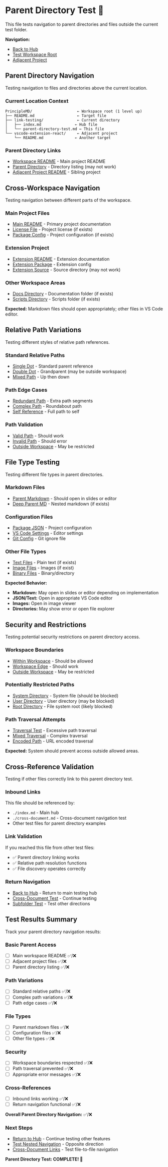 # Parent Directory Test 📂

This file tests navigation to parent directories and files outside the current test folder.

**Navigation:**
- [Back to Hub](./index.md)
- [Test Workspace Root](../README.md)
- [Adjacent Project](../vscode-extension-react/)



## Parent Directory Navigation

Testing navigation to files and directories above the current location.

### Current Location Context
```
PrincipleMD/                    ← Workspace root (1 level up)
├── README.md                   ← Target file
├── link-testing/               ← Current directory
│   ├── index.md               ← Hub file
│   └── parent-directory-test.md ← This file
└── vscode-extension-react/     ← Adjacent project
    └── README.md              ← Another target
```

### Parent Directory Links
- [Workspace README](../README.md) - Main project README
- [Parent Directory](../) - Directory listing (may not work)
- [Adjacent Project README](../vscode-extension-react/README.md) - Sibling project



## Cross-Workspace Navigation

Testing navigation between different parts of the workspace.

### Main Project Files
- [Main README](../README.md) - Primary project documentation
- [License File](../LICENSE) - Project license (if exists)
- [Package Config](../package.json) - Project configuration (if exists)

### Extension Project
- [Extension README](../vscode-extension-react/README.md) - Extension documentation
- [Extension Package](../vscode-extension-react/package.json) - Extension config
- [Extension Source](../vscode-extension-react/src/) - Source directory (may not work)

### Other Workspace Areas
- [Docs Directory](../docs/) - Documentation folder (if exists)
- [Scripts Directory](../scripts/) - Scripts folder (if exists)

**Expected:** Markdown files should open appropriately; other files in VS Code editor.



## Relative Path Variations

Testing different styles of relative path references.

### Standard Relative Paths
- [Single Dot](../README.md) - Standard parent reference
- [Double Dot](../../) - Grandparent (may be outside workspace)
- [Mixed Path](../link-testing/index.md) - Up then down

### Path Edge Cases
- [Redundant Path](../././README.md) - Extra path segments
- [Complex Path](../link-testing/../README.md) - Roundabout path
- [Self Reference](../link-testing/parent-directory-test.md) - Full path to self

### Path Validation
- [Valid Path](../README.md) - Should work
- [Invalid Path](../nonexistent-file.md) - Should error
- [Outside Workspace](../../outside-file.md) - May be restricted



## File Type Testing

Testing different file types in parent directories.

### Markdown Files
- [Parent Markdown](../README.md) - Should open in slides or editor
- [Deep Parent MD](../docs/some-file.md) - Nested markdown (if exists)

### Configuration Files
- [Package JSON](../package.json) - Project configuration
- [VS Code Settings](../.vscode/settings.json) - Editor settings
- [Git Config](../.gitignore) - Git ignore file

### Other File Types
- [Text Files](../CHANGELOG.txt) - Plain text (if exists)
- [Image Files](../images/logo.png) - Images (if exist)
- [Binary Files](../node_modules/) - Binary/directory

**Expected Behavior:**
- **Markdown:** May open in slides or editor depending on implementation
- **JSON/Text:** Open in appropriate VS Code editor
- **Images:** Open in image viewer
- **Directories:** May show error or open file explorer



## Security and Restrictions

Testing potential security restrictions on parent directory access.

### Workspace Boundaries
- [Within Workspace](../README.md) - Should be allowed
- [Workspace Edge](../link-testing/index.md) - Should work
- [Outside Workspace](../../external-file.md) - May be restricted

### Potentially Restricted Paths
- [System Directory](../../../etc/hosts) - System file (should be blocked)
- [User Directory](../../../Users/) - User directory (may be blocked)
- [Root Directory](../../../) - File system root (likely blocked)

### Path Traversal Attempts
- [Traversal Test](../../../../../../../etc/passwd) - Excessive path traversal
- [Mixed Traversal](../link-testing/../../README.md) - Complex traversal
- [Encoded Path](..%2F..%2Fetc%2Fhosts) - URL encoded traversal

**Expected:** System should prevent access outside allowed areas.



## Cross-Reference Validation

Testing if other files correctly link to this parent directory test.

### Inbound Links
This file should be referenced by:
- `./index.md` - Main hub
- `./cross-document.md` - Cross-document navigation test
- Other test files for parent directory examples

### Link Validation
If you reached this file from other test files:
- ✅ Parent directory linking works
- ✅ Relative path resolution functions
- ✅ File discovery operates correctly

### Return Navigation
- [Back to Hub](./index.md) - Return to main testing hub
- [Cross-Document Test](./cross-document.md) - Continue testing
- [Subfolder Test](./subfolder/nested-file.md) - Test other directions



## Test Results Summary

Track your parent directory navigation results:

### Basic Parent Access
- [ ] Main workspace README ✅/❌
- [ ] Adjacent project files ✅/❌
- [ ] Parent directory listing ✅/❌

### Path Variations
- [ ] Standard relative paths ✅/❌
- [ ] Complex path variations ✅/❌
- [ ] Path edge cases ✅/❌

### File Types
- [ ] Parent markdown files ✅/❌
- [ ] Configuration files ✅/❌
- [ ] Other file types ✅/❌

### Security
- [ ] Workspace boundaries respected ✅/❌
- [ ] Path traversal prevented ✅/❌
- [ ] Appropriate error messages ✅/❌

### Cross-References
- [ ] Inbound links working ✅/❌
- [ ] Return navigation functional ✅/❌

**Overall Parent Directory Navigation:** ✅/❌

### Next Steps
- [Return to Hub](./index.md) - Continue testing other features
- [Test Nested Navigation](./subfolder/nested-file.md) - Opposite direction
- [Cross-Document Links](./cross-document.md) - Test file-to-file navigation

**Parent Directory Test: COMPLETE! 📂** 